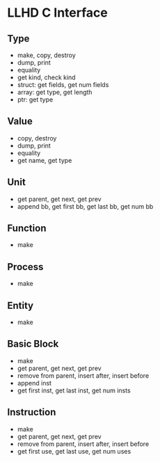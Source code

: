 LLHD C Interface
================

## Type
- make, copy, destroy
- dump, print
- equality
- get kind, check kind
- struct: get fields, get num fields
- array: get type, get length
- ptr: get type

## Value
- copy, destroy
- dump, print
- equality
- get name, get type

## Unit
- get parent, get next, get prev
- append bb, get first bb, get last bb, get num bb

## Function
- make

## Process
- make

## Entity
- make

## Basic Block
- make
- get parent, get next, get prev
- remove from parent, insert after, insert before
- append inst
- get first inst, get last inst, get num insts

## Instruction
- make
- get parent, get next, get prev
- remove from parent, insert after, insert before
- get first use, get last use, get num uses
